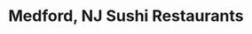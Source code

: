 ---
layout: city
title: Medford, NJ Sushi Restaurants
permalink: /new-jersey/medford/
stateAbbr: NJ
stateName: New Jersey
cityName: Medford

---